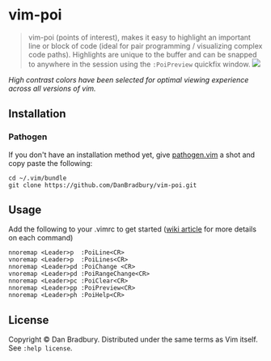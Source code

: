 # vim-poi
> vim-poi (points of interest), makes it easy to highlight an important line or block of code (ideal for pair programming / visualizing complex code paths). Highlights are unique to the buffer and can be snapped to anywhere in the session using the `:PoiPreview` quickfix window.
![](http://i.imgur.com/lNgmGme.gif)

*High contrast colors have been selected for optimal viewing experience across all versions of vim.*

## Installation

### Pathogen
If you don't have an installation method yet, give [pathogen.vim](https://github.com/tpope/vim-pathogen) a shot and copy paste the following:

```
cd ~/.vim/bundle
git clone https://github.com/DanBradbury/vim-poi.git
```

## Usage
Add the following to your .vimrc to get started ([wiki article](https://github.com/DanBradbury/vim-poi/wiki/Command-Reference) for more details on each command)

```vim
nnoremap <Leader>p  :PoiLine<CR>
vnoremap <Leader>p  :PoiLines<CR>
nnoremap <Leader>pd :PoiChange <CR>
vnoremap <Leader>pd :PoiRangeChange<CR>
nnoremap <Leader>pc :PoiClear<CR>
nnoremap <Leader>pp :PoiPreview<CR>
nnoremap <Leader>ph :PoiHelp<CR>
```

## License

Copyright © Dan Bradbury.  Distributed under the same terms as Vim itself.
See `:help license`.
